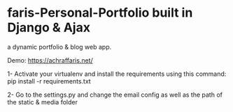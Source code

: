 # faris-Personal-Portfolio built in Django & Ajax
a dynamic portfolio &amp; blog web app.


Demo: https://achraffaris.net/


1- Activate your virtualenv and install the requirements using this command: pip install -r requirements.txt


2- Go to the settings.py and change the email config as well as the path of the static & media folder
